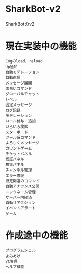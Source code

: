 # SharkBot-v2
SharkBotのv2

# 現在実装中の機能
```
Cogのload、reload
Up通知
自動モデレーション
自動返信
メッセージ展開
面白いコマンド
グローバルチャット
レベル
固定メッセージ
ログ記録
モデレーション
ロール付与・追加
いろいろ検索
スターボード
ツール系コマンド
よろしくメッセージ
カウントゲーム
チケットパネル
認証パネル
募集パネル
チャンネル管理
エラー管理
設定関連のコマンド
自動アナウンス公開
ニックネーム管理
サーバー内経済
自動リアクション
イベントアラート
ゲーム
```

# 作成途中の機能
```
プログラムシェル
よみあげ
VC管理
ヘルプ機能
```